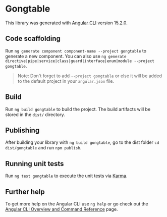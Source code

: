 # Gongtable

This library was generated with [Angular CLI](https://github.com/angular/angular-cli) version 15.2.0.

## Code scaffolding

Run `ng generate component component-name --project gongtable` to generate a new component. You can also use `ng generate directive|pipe|service|class|guard|interface|enum|module --project gongtable`.
> Note: Don't forget to add `--project gongtable` or else it will be added to the default project in your `angular.json` file. 

## Build

Run `ng build gongtable` to build the project. The build artifacts will be stored in the `dist/` directory.

## Publishing

After building your library with `ng build gongtable`, go to the dist folder `cd dist/gongtable` and run `npm publish`.

## Running unit tests

Run `ng test gongtable` to execute the unit tests via [Karma](https://karma-runner.github.io).

## Further help

To get more help on the Angular CLI use `ng help` or go check out the [Angular CLI Overview and Command Reference](https://angular.io/cli) page.
